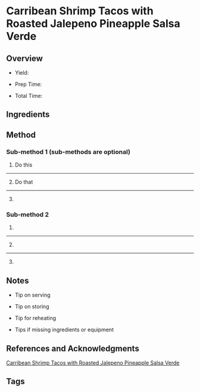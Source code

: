 # Carribean Shrimp Tacos with Roasted Jalepeno Pineapple Salsa Verde

## Overview

- Yield:

- Prep Time:

- Total Time:

## Ingredients



## Method

### Sub-method 1 (sub-methods are optional)

1. Do this
---
2. Do that
---
3.

### Sub-method 2

1.
---
2.
---
3.

## Notes

- Tip on serving

- Tip on storing

- Tip for reheating

- Tips if missing ingredients or equipment

## References and Acknowledgments

[Carribean Shrimp Tacos with Roasted Jalepeno Pineapple Salsa Verde](https://www.halfbakedharvest.com/20-minute-caribbean-shrimp-tacos-with-roasted-jalapeno-pineapple-salsa/#bo-recipe)

## Tags


